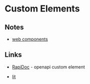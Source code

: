 # Custom Elements

## Notes

- [web components](https://developer.mozilla.org/en-US/docs/Web/Web_Components)

## Links

- [RapiDoc](https://github.com/mrin9/RapiDoc) - openapi custom element

- [lit](https://lit.dev/)
